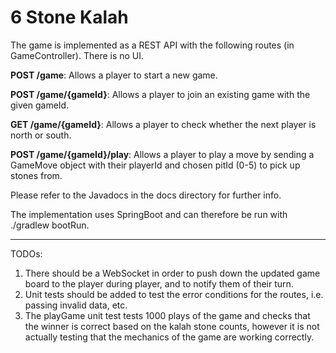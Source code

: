 # 6 Stone Kalah

The game is implemented as a REST API with the following routes (in GameController). There is no UI.


**POST /game**: Allows a player to start a new game.

**POST /game/{gameId}**: Allows a player to join an existing game with the given gameId.

**GET /game/{gameId}**: Allows a player to check whether the next player is north or south.

**POST /game/{gameId}/play**: Allows a player to play a move by sending a GameMove object with their playerId and chosen pitId (0-5) to pick up stones from.


Please refer to the Javadocs in the docs directory for further info.

The implementation uses SpringBoot and can therefore be run with ./gradlew bootRun.


----------


TODOs:

 1. There should be a WebSocket in order to push down the updated game board to the player during player, and to notify them of their turn.
 2. Unit tests should be added to test the error conditions for the routes, i.e. passing invalid data, etc.
 3. The playGame unit test tests 1000 plays of the game and checks that the winner is correct based on the kalah stone counts, however it is not actually testing that the mechanics of the game are working correctly.
